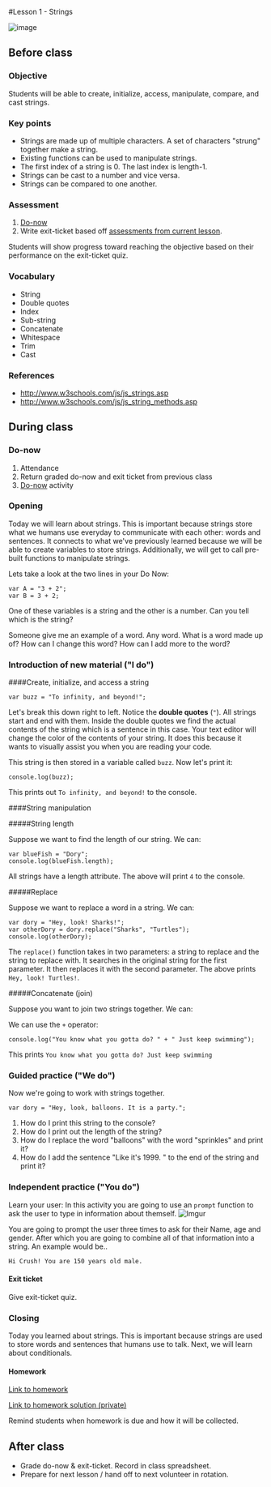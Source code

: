 #Lesson 1 - Strings

![image](http://i.imgur.com/e0rn7sJ.jpg)

## Before class

### Objective

Students will be able to create, initialize, access, manipulate, compare, and cast strings.

### Key points

* Strings are made up of multiple characters. A set of characters "strung" together make a string.
* Existing functions can be used to manipulate strings.
* The first index of a string is 0. The last index is length-1.
* Strings can be cast to a number and vice versa.
* Strings can be compared to one another.

### Assessment

1. [Do-now](assessments/do_now)
2. Write exit-ticket based off [assessments from current lesson](assessments/).

Students will show progress toward reaching the objective based on their performance on the exit-ticket quiz.

### Vocabulary

* String
* Double quotes
* Index
* Sub-string
* Concatenate
* Whitespace
* Trim
* Cast

### References

* http://www.w3schools.com/js/js_strings.asp
* http://www.w3schools.com/js/js_string_methods.asp

## During class

### Do-now

1. Attendance
2. Return graded do-now and exit ticket from previous class
3. [Do-now](assessments/do_now) activity

### Opening

Today we will learn about strings. This is important because strings store what we humans use everyday to communicate with each other: words and sentences. It connects to what we've previously learned because we will be able to create variables to store strings. Additionally, we will get to call pre-built functions to manipulate strings.

Lets take a look at the two lines in your Do Now:
```
var A = "3 + 2";
var B = 3 + 2;
```
One of these variables is a string and the other is a number. Can you tell which is the string?

Someone give me an example of a word. Any word. What is a word made up of? How can I change this word? How can I add more to the word?

### Introduction of new material ("I do")

####Create, initialize, and access a string

```
var buzz = "To infinity, and beyond!";
```

Let's break this down right to left. Notice the **double quotes** (`"`). All strings start and end with them. Inside the double quotes we find the actual contents of the string which is a sentence in this case. Your text editor will change the color of the contents of your string. It does this because it wants to visually assist you when you are reading your code.

This string is then stored in a variable called `buzz`. Now let's print it:

```
console.log(buzz);
```

This prints out `To infinity, and beyond!` to the console.

####String manipulation

#####String length

Suppose we want to find the length of our string. We can:

```
var blueFish = "Dory";
console.log(blueFish.length);
```

All strings have a length attribute. The above will print `4` to the console.

#####Replace

Suppose we want to replace a word in a string. We can:

```
var dory = "Hey, look! Sharks!";
var otherDory = dory.replace("Sharks", "Turtles");
console.log(otherDory);
```

The `replace()` function takes in two parameters: a string to replace and the string to replace with. It searches in the original string for the first parameter. It then replaces it with the second parameter. The above prints `Hey, look! Turtles!`.

#####Concatenate (join)

Suppose you want to join two strings together. We can:


We can use the ``+`` operator:

```
console.log("You know what you gotta do? " + " Just keep swimming");
```

This prints `You know what you gotta do? Just keep swimming`


### Guided practice ("We do")

Now we're going to work with strings together. 

`var dory = "Hey, look, balloons. It is a party.";`

1. How do I print this string to the console?
2. How do I print out the length of the string?
3. How do I replace the word "balloons" with the word "sprinkles" and print it?
4. How do I add the sentence "Like it's 1999.    " to the end of the string and print it?



### Independent practice ("You do")

Learn your user:
In this activity you are going to use an `prompt` function to ask the user to type in information about themself.
![Imgur](http://i.imgur.com/p639sLYm.png)

You are going to prompt the user three times to ask for their Name, age and gender. After which you are going to combine all of that information into a string. An example would be..

`Hi Crush! You are 150 years old male.` 

#### Exit ticket

Give exit-ticket quiz.

### Closing

Today you learned about strings. This is important because strings are used to store words and sentences that humans use to talk. Next, we will learn about conditionals.

#### Homework

[Link to homework](homework/)

[Link to homework solution (private)](https://github.com/ScriptEdcurriculum/solutions/tree/master/units/6-string/lessons/1-string/homework/solution_code)

Remind students when homework is due and how it will be collected.

## After class

* Grade do-now & exit-ticket. Record in class spreadsheet.
* Prepare for next lesson / hand off to next volunteer in rotation.
